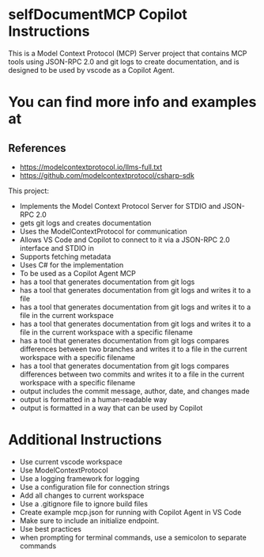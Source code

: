 # selfDocumentMCP Copilot Instructions

This is a Model Context Protocol (MCP) Server project that contains MCP tools using JSON-RPC 2.0 and git logs to create documentation, and is designed to be used by vscode as a Copilot Agent.

# You can find more info and examples at

## References

- https://modelcontextprotocol.io/llms-full.txt
- https://github.com/modelcontextprotocol/csharp-sdk

This project:

- Implements the Model Context Protocol Server for STDIO and JSON-RPC 2.0
- gets git logs and creates documentation
- Uses the ModelContextProtocol for communication
- Allows VS Code and Copilot to connect to it via a JSON-RPC 2.0 interface and STDIO in
- Supports fetching metadata
- Uses C# for the implementation
- To be used as a Copilot Agent MCP
- has a tool that generates documentation from git logs
- has a tool that generates documentation from git logs and writes it to a file
- has a tool that generates documentation from git logs and writes it to a file in the current workspace
- has a tool that generates documentation from git logs and writes it to a file in the current workspace with a specific filename
- has a tool that generates documentation from git logs compares differences between two branches and writes it to a file in the current workspace with a specific filename
- has a tool that generates documentation from git logs compares differences between two commits and writes it to a file in the current workspace with a specific filename
- output includes the commit message, author, date, and changes made
- output is formatted in a human-readable way
- output is formatted in a way that can be used by Copilot

# Additional Instructions

- Use current vscode workspace
- Use ModelContextProtocol
- Use a logging framework for logging
- Use a configuration file for connection strings
- Add all changes to current workspace
- Use a .gitignore file to ignore build files
- Create example mcp.json for running with Copilot Agent in VS Code
- Make sure to include an initialize endpoint.
- Use best practices
- when prompting for terminal commands, use a semicolon to separate commands

